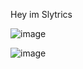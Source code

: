 Hey im Slytrics 

![image](https://i.gifer.com/YoTA.gif)

![image](https://user-images.githubusercontent.com/85508015/153014637-e132747a-d586-4f04-8ae0-80b0426329c4.png)



